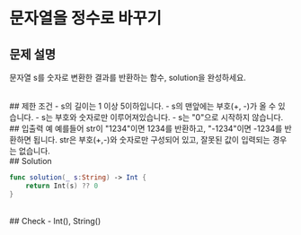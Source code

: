 # 문자열을 정수로 바꾸기

## 문제 설명 
문자열 s를 숫자로 변환한 결과를 반환하는 함수, solution을 완성하세요. 

<br/>
## 제한 조건
- s의 길이는 1 이상 5이하입니다.
- s의 맨앞에는 부호(+, -)가 올 수 있습니다.
- s는 부호와 숫자로만 이루어져있습니다.
- s는 "0"으로 시작하지 않습니다.

<br/>
## 입출력 예
예를들어 str이 "1234"이면 1234를 반환하고, "-1234"이면 -1234를 반환하면 됩니다.
str은 부호(+,-)와 숫자로만 구성되어 있고, 잘못된 값이 입력되는 경우는 없습니다.


<br/>
## Solution

```swift
func solution(_ s:String) -> Int {
    return Int(s) ?? 0
}
```

<br/>
## Check
- Int(), String()